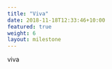 ```yaml
---
title: "Viva"
date: 2018-11-18T12:33:46+10:00
featured: true
weight: 6
layout: milestone
---
```


viva